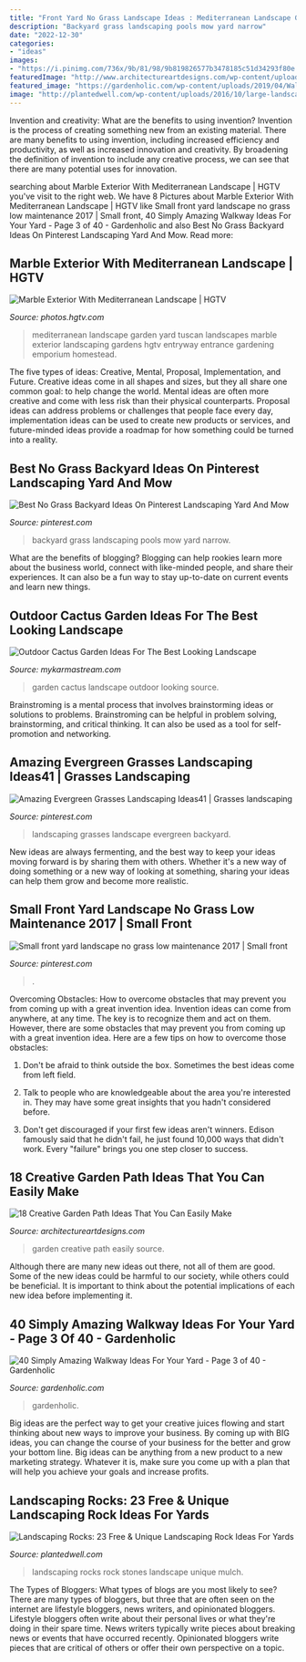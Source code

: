 ```yaml
---
title: "Front Yard No Grass Landscape Ideas : Mediterranean Landscape Garden Yard Tuscan Landscapes Marble Exterior Landscaping Gardens Hgtv Entryway Entrance Gardening Emporium Homestead"
description: "Backyard grass landscaping pools mow yard narrow"
date: "2022-12-30"
categories:
- "ideas"
images:
- "https://i.pinimg.com/736x/9b/81/98/9b819826577b3478185c51d34293f80e.jpg"
featuredImage: "http://www.architectureartdesigns.com/wp-content/uploads/2016/05/6-26.jpg"
featured_image: "https://gardenholic.com/wp-content/uploads/2019/04/Walkway-3.jpg"
image: "http://plantedwell.com/wp-content/uploads/2016/10/large-landscaping-rocks.jpg"
---
```



Invention and creativity: What are the benefits to using invention?
Invention is the process of creating something new from an existing material. There are many benefits to using invention, including increased efficiency and productivity, as well as increased innovation and creativity. By broadening the definition of invention to include any creative process, we can see that there are many potential uses for innovation.

	

		
searching about Marble Exterior With Mediterranean Landscape | HGTV you've visit to the right web. We have 8 Pictures about Marble Exterior With Mediterranean Landscape | HGTV like Small front yard landscape no grass low maintenance 2017 | Small front, 40 Simply Amazing Walkway Ideas For Your Yard - Page 3 of 40 - Gardenholic and also Best No Grass Backyard Ideas On Pinterest Landscaping Yard And Mow. Read more:
		
    
## Marble Exterior With Mediterranean Landscape | HGTV

<img loading=lazy src="https://hgtvhome.sndimg.com/content/dam/images/hgtv/fullset/2010/3/17/1/DP_Jeff_Allen-mediterranean-entryway_s3x4.jpg.rend.hgtvcom.966.1288.suffix/1400951744652.jpeg" onerror="this.onerror=null;this.src='https://tse1.mm.bing.net/th?id=OIP.pGlesMR-GFVAEIgGRcMbdgHaJ4&amp;pid=15.1';" alt="Marble Exterior With Mediterranean Landscape | HGTV">

_Source: photos.hgtv.com_

>mediterranean landscape garden yard tuscan landscapes marble exterior landscaping gardens hgtv entryway entrance gardening emporium homestead. 

	

The five types of ideas: Creative, Mental, Proposal, Implementation, and Future.
Creative ideas come in all shapes and sizes, but they all share one common goal: to help change the world. Mental ideas are often more creative and come with less risk than their physical counterparts. Proposal ideas can address problems or challenges that people face every day, implementation ideas can be used to create new products or services, and future-minded ideas provide a roadmap for how something could be turned into a reality.

    
## Best No Grass Backyard Ideas On Pinterest Landscaping Yard And Mow

<img loading=lazy src="https://i.pinimg.com/736x/51/0a/99/510a998f39f07fce42699177f7597be0.jpg" onerror="this.onerror=null;this.src='https://tse2.mm.bing.net/th?id=OIP.tDXghHGHUpKWZXC8zMFZFQHaLH&amp;pid=15.1';" alt="Best No Grass Backyard Ideas On Pinterest Landscaping Yard And Mow">

_Source: pinterest.com_

>backyard grass landscaping pools mow yard narrow. 

	

What are the benefits of blogging?
Blogging can help rookies learn more about the business world, connect with like-minded people, and share their experiences. It can also be a fun way to stay up-to-date on current events and learn new things.

    
## Outdoor Cactus Garden Ideas For The Best Looking Landscape

<img loading=lazy src="https://mykarmastream.com/wp-content/uploads/2017/08/cactus-garden-3.jpg" onerror="this.onerror=null;this.src='https://tse4.mm.bing.net/th?id=OIP.7bfTfsnWBk-McYU04PVy5QHaJ4&amp;pid=15.1';" alt="Outdoor Cactus Garden Ideas For The Best Looking Landscape">

_Source: mykarmastream.com_

>garden cactus landscape outdoor looking source. 

	

Brainstroming is a mental process that involves brainstorming ideas or solutions to problems. Brainstroming can be helpful in problem solving, brainstorming, and critical thinking. It can also be used as a tool for self-promotion and networking.

    
## Amazing Evergreen Grasses Landscaping Ideas41 | Grasses Landscaping

<img loading=lazy src="https://i.pinimg.com/736x/9b/81/98/9b819826577b3478185c51d34293f80e.jpg" onerror="this.onerror=null;this.src='https://tse3.mm.bing.net/th?id=OIP.9JxOnFYMzNEOS2ucaPLjewHaJ2&amp;pid=15.1';" alt="Amazing Evergreen Grasses Landscaping Ideas41 | Grasses landscaping">

_Source: pinterest.com_

>landscaping grasses landscape evergreen backyard. 

	

New ideas are always fermenting, and the best way to keep your ideas moving forward is by sharing them with others. Whether it's a new way of doing something or a new way of looking at something, sharing your ideas can help them grow and become more realistic.

    
## Small Front Yard Landscape No Grass Low Maintenance 2017 | Small Front

<img loading=lazy src="https://i.pinimg.com/736x/1b/49/fc/1b49fc1b14a6e59e34ebbaf728cf1b4b.jpg" onerror="this.onerror=null;this.src='https://tse2.mm.bing.net/th?id=OIP.llfDKXc8H7ghdJh0AvXFwQHaJ3&amp;pid=15.1';" alt="Small front yard landscape no grass low maintenance 2017 | Small front">

_Source: pinterest.com_

>. 

	

Overcoming Obstacles: How to overcome obstacles that may prevent you from coming up with a great invention idea.
Invention ideas can come from anywhere, at any time. The key is to recognize them and act on them. However, there are some obstacles that may prevent you from coming up with a great invention idea. Here are a few tips on how to overcome those obstacles:
1) Don't be afraid to think outside the box. Sometimes the best ideas come from left field.

2) Talk to people who are knowledgeable about the area you're interested in. They may have some great insights that you hadn't considered before.

3) Don't get discouraged if your first few ideas aren't winners. Edison famously said that he didn't fail, he just found 10,000 ways that didn't work. Every "failure" brings you one step closer to success.

    
## 18 Creative Garden Path Ideas That You Can Easily Make

<img loading=lazy src="http://www.architectureartdesigns.com/wp-content/uploads/2016/05/6-26.jpg" onerror="this.onerror=null;this.src='https://tse4.mm.bing.net/th?id=OIP.b6psWyq0sJUxgKXkBibJEgAAAA&amp;pid=15.1';" alt="18 Creative Garden Path Ideas That You Can Easily Make">

_Source: architectureartdesigns.com_

>garden creative path easily source. 

	

Although there are many new ideas out there, not all of them are good. Some of the new ideas could be harmful to our society, while others could be beneficial. It is important to think about the potential implications of each new idea before implementing it.

    
## 40 Simply Amazing Walkway Ideas For Your Yard - Page 3 Of 40 - Gardenholic

<img loading=lazy src="https://gardenholic.com/wp-content/uploads/2019/04/Walkway-3.jpg" onerror="this.onerror=null;this.src='https://tse1.mm.bing.net/th?id=OIP.gVZ8HXtArzbi58IfDvfErwHaJ3&amp;pid=15.1';" alt="40 Simply Amazing Walkway Ideas For Your Yard - Page 3 of 40 - Gardenholic">

_Source: gardenholic.com_

>gardenholic. 

	

Big ideas are the perfect way to get your creative juices flowing and start thinking about new ways to improve your business. By coming up with BIG ideas, you can change the course of your business for the better and grow your bottom line. Big ideas can be anything from a new product to a new marketing strategy. Whatever it is, make sure you come up with a plan that will help you achieve your goals and increase profits.

    
## Landscaping Rocks: 23 Free &amp; Unique Landscaping Rock Ideas For Yards

<img loading=lazy src="http://plantedwell.com/wp-content/uploads/2016/10/large-landscaping-rocks.jpg" onerror="this.onerror=null;this.src='https://tse2.mm.bing.net/th?id=OIP.YOXaOZ05LF3Wr2yckQb96wHaE7&amp;pid=15.1';" alt="Landscaping Rocks: 23 Free &amp; Unique Landscaping Rock Ideas For Yards">

_Source: plantedwell.com_

>landscaping rocks rock stones landscape unique mulch. 

	

The Types of Bloggers: What types of blogs are you most likely to see?
There are many types of bloggers, but three that are often seen on the internet are lifestyle bloggers, news writers, and opinionated bloggers. Lifestyle bloggers often write about their personal lives or what they're doing in their spare time. News writers typically write pieces about breaking news or events that have occurred recently. Opinionated bloggers write pieces that are critical of others or offer their own perspective on a topic.

